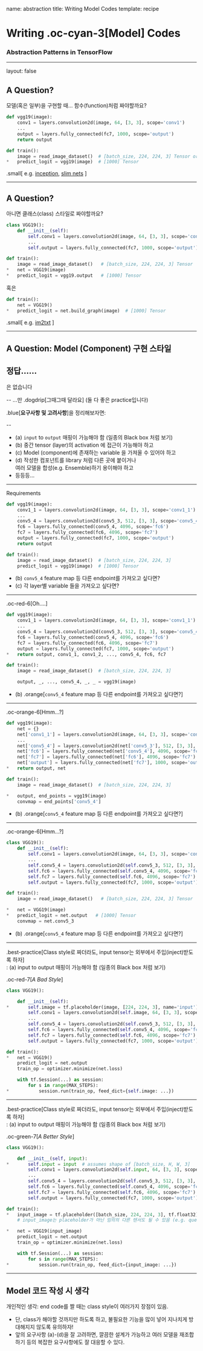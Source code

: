 name: abstraction
title: Writing Model Codes
template: recipe

# Writing .oc-cyan-3[Model] Codes

### Abstraction Patterns in TensorFlow


---

layout: false

## A Question?

모델(혹은 일부)을 구현할 때...
함수(function)처럼 짜야할까요?

```python
def vgg19(image):
    conv1 = layers.convolution2d(image, 64, [3, 3], scope='conv1')
    ...
    output = layers.fully_connected(fc7, 1000, scope='output')
    return output

def train():
    image = read_image_dataset()  # [batch_size, 224, 224, 3] Tensor or placeholder
*   predict_logit = vgg19(image)  # [1000] Tensor
```

.small[
e.g. [inception](https://github.com/tensorflow/models/tree/master/inception/inception), [slim nets](https://github.com/tensorflow/models/tree/master/slim/nets)
]

---

## A Question?

아니면 클래스(class) 스타일로 짜야할까요?

```python
class VGG19():
    def __init__(self):
        self.conv1 = layers.convolution2d(image, 64, [3, 3], scope='conv1')
        ...
        self.output = layers.fully_connected(fc7, 1000, scope='output')

def train():
    image = read_image_dataset()   # [batch_size, 224, 224, 3] Tensor
*   net = VGG19(image)
*   predict_logit = vgg19.output   # [1000] Tensor
```

혹은 

```python
def train():
    net = VGG19()
*   predict_logit = net.build_graph(image)  # [1000] Tensor
```

.small[
e.g. [im2txt](https://github.com/tensorflow/models/tree/master/im2txt)
]

---

## A Question: Model (Component) 구현 스타일

정답......
--
은 없습니다

--
...만 .dogdrip[그때그때 달라요] (둘 다 좋은 practice입니다)

.blue[**요구사항 및 고려사항**]을 정리해보자면:

--

- (a) `input` to `output` 매핑이 가능해야 함 (일종의 Black box 처럼 보기)
- (b) 중간 tensor (layer)의 activation 에 접근이 가능해야 하고
- (c) Model (component)에 존재하는 variable 을 가져올 수 있어야 하고
- (d) 작성한 컴포넌트를 library 처럼 다른 곳에 붙이거나 <br>
      여러 모델을 합성(e.g. Ensemble)하기 용이해야 하고
- 등등등...

---





Requirements

```python
def vgg19(image):
    conv1_1 = layers.convolution2d(image, 64, [3, 3], scope='conv1_1')
    ...
    conv5_4 = layers.convolution2d(conv5_3, 512, [3, 3], scope='conv5_4')
    fc6 = layers.fully_connected(conv5_4, 4096, scope='fc6')
    fc7 = layers.fully_connected(fc6, 4096, scope='fc7')
    output = layers.fully_connected(fc7, 1000, scope='output')
    return output
```

```python
def train():
    image = read_image_dataset()  # [batch_size, 224, 224, 3]
    predict_logit = vgg19(image)  # [1000] Tensor
```

- (b) `conv5_4` feature map 등 다른 endpoint를 가져오고 싶다면?
- (c) 각 layer별 variable 들을 가져오고 싶다면?

---

.oc-red-6[Oh....]

```python
def vgg19(image):
    conv1_1 = layers.convolution2d(image, 64, [3, 3], scope='conv1_1')
    ...
    conv5_4 = layers.convolution2d(conv5_3, 512, [3, 3], scope='conv5_4')
    fc6 = layers.fully_connected(conv5_4, 4096, scope='fc6')
    fc7 = layers.fully_connected(fc6, 4096, scope='fc7')
    output = layers.fully_connected(fc7, 1000, scope='output')
*   return output, conv1_1, conv1_2, ..., conv5_4, fc6, fc7
```

```python
def train():
    image = read_image_dataset()  # [batch_size, 224, 224, 3]

    output, _, ..., conv5_4, _, _ = vgg19(image)
```

- (b) .orange[`conv5_4` feature map 등 다른 endpoint를 가져오고 싶다면?]


---

.oc-orange-6[Hmm...?]


```python
def vgg19(image):
    net = {}
    net['conv1_1'] = layers.convolution2d(image, 64, [3, 3], scope='conv1_1')
    ...
    net['conv5_4'] = layers.convolution2d(net['conv5_3'], 512, [3, 3], scope='conv5_4')
    net['fc6'] = layers.fully_connected(net['conv5_4'], 4096, scope='fc6')
    net['fc7'] = layers.fully_connected(net['fc6'], 4096, scope='fc7')
    net['output'] = layers.fully_connected(net['fc7'], 1000, scope='output')
*   return output, net
```

```python
def train():
    image = read_image_dataset()  # [batch_size, 224, 224, 3]

*   output, end_points = vgg19(image)
    convmap = end_points['conv5_4']
```

- (b) .orange[`conv5_4` feature map 등 다른 endpoint를 가져오고 싶다면?]



---

.oc-orange-6[Hmm...?]


```python
class VGG19():
    def __init__(self):
        self.conv1 = layers.convolution2d(image, 64, [3, 3], scope='conv1_1')
        ...
        self.conv5_4 = layers.convolution2d(self.conv5_3, 512, [3, 3], scope='conv5_4')
        self.fc6 = layers.fully_connected(self.conv5_4, 4096, scope='fc6')
        self.fc7 = layers.fully_connected(self.fc6, 4096, scope='fc7')
        self.output = layers.fully_connected(fc7, 1000, scope='output')
```

```python
def train():
    image = read_image_dataset()   # [batch_size, 224, 224, 3] Tensor

*   net = VGG19(image)
*   predict_logit = net.output   # [1000] Tensor
    convmap = net.conv5_3
```

- (b) .orange[`conv5_4` feature map 등 다른 endpoint를 가져오고 싶다면?]

---

.best-practice[Class style로 짜더라도, input tensor는 외부에서 주입(inject)받도록 하자]
<br/>: (a) input to output 매핑이 가능해야 함 (일종의 Black box 처럼 보기)

.oc-red-7[*A Bad Style*]
```python
class VGG19():

    def __init__(self):
*       self.image = tf.placeholder(image, [224, 224, 3], name='input')
        self.conv1 = layers.convolution2d(self.image, 64, [3, 3], scope='conv1_1')
        ...
        self.conv5_4 = layers.convolution2d(self.conv5_3, 512, [3, 3], scope='conv5_4')
        self.fc6 = layers.fully_connected(self.conv5_4, 4096, scope='fc6')
        self.fc7 = layers.fully_connected(self.fc6, 4096, scope='fc7')
        self.output = layers.fully_connected(fc7, 1000, scope='output')
```

```python
def train():
*   net = VGG19()
    predict_logit = net.output
    train_op = optimizer.minimize(net.loss)

    with tf.Session(...) as session:
        for s in range(MAX_STEPS):
*           session.run(train_op, feed_dict={self.image: ...})
```


---

.best-practice[Class style로 짜더라도, input tensor는 외부에서 주입(inject)받도록 하자]
<br/>: (a) input to output 매핑이 가능해야 함 (일종의 Black box 처럼 보기)

.oc-green-7[*A Better Style*]
```python
class VGG19():

    def __init__(self, input):
*       self.input = input  # assumes shape of [batch_size, H, W, 3]
        self.conv1 = layers.convolution2d(self.input, 64, [3, 3], scope='conv1_1')
        ...
        self.conv5_4 = layers.convolution2d(self.conv5_3, 512, [3, 3], scope='conv5_4')
        self.fc6 = layers.fully_connected(self.conv5_4, 4096, scope='fc6')
        self.fc7 = layers.fully_connected(self.fc6, 4096, scope='fc7')
        self.output = layers.fully_connected(fc7, 1000, scope='output')
```

```python
def train():
*   input_image = tf.placeholder([batch_size, 224, 224, 3], tf.float32)
    # input_image는 placeholder가 아닌 임의의 다른 텐서도 될 수 있음 (e.g. queued)

*   net = VGG19(input_image)
    predict_logit = net.output
    train_op = optimizer.minimize(net.loss)

    with tf.Session(...) as session:
        for s in range(MAX_STEPS):
*           session.run(train_op, feed_dict={input_image: ...})
```

---

## Model 코드 작성 시 생각

개인적인 생각: end code를 짤 때는 class style이 여러가지 장점이 있음.

- 단, class가 해야할 것까지만 하도록 하고, 불필요한 기능을 많이 넣어 지나치게 방대해지지 않도록 유의하자!
- 앞의 요구사항 (a)-(d)을 잘 고려하면, 깔끔한 설계가 가능하고
  여러 모델을 재조합하기 등의 복잡한 요구사항에도 잘 대응할 수 있다.


